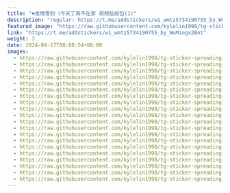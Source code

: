 ```yaml
---
title: "❤️发情雪豹（今天丁真不在家 视频贴纸包(1)"
description: "regular: https://t.me/addstickers/w1_wmtz5734190755_by_WuMingv2Bot"
featured_image: "https://raw.githubusercontent.com/kylelin1998/tg-sticker-spreading-worldwide-images/main/img/9c45e18f-fabc-4073-8eb7-874a6837deb9.jpg"
link: "https://t.me/addstickers/w1_wmtz5734190755_by_WuMingv2Bot"
weight: 3
date: 2024-04-17T08:08:54+08:00
images:
  - https://raw.githubusercontent.com/kylelin1998/tg-sticker-spreading-worldwide-images/main/img/9c45e18f-fabc-4073-8eb7-874a6837deb9.jpg
  - https://raw.githubusercontent.com/kylelin1998/tg-sticker-spreading-worldwide-images/main/img/5e270c4a-7d95-4c8c-ad20-8d64a4f0f205.jpg
  - https://raw.githubusercontent.com/kylelin1998/tg-sticker-spreading-worldwide-images/main/img/1088d5fd-bf1f-424e-83f4-0614eb7e9ed8.jpg
  - https://raw.githubusercontent.com/kylelin1998/tg-sticker-spreading-worldwide-images/main/img/7a347030-168c-4749-87dc-73f72b44ac9a.jpg
  - https://raw.githubusercontent.com/kylelin1998/tg-sticker-spreading-worldwide-images/main/img/2fadefd1-32db-49ff-ac9d-0d45d7e6d43d.jpg
  - https://raw.githubusercontent.com/kylelin1998/tg-sticker-spreading-worldwide-images/main/img/dac4dad1-923f-48df-9191-f9911f66131e.jpg
  - https://raw.githubusercontent.com/kylelin1998/tg-sticker-spreading-worldwide-images/main/img/b689b1cb-6898-410a-8122-9ac59e2bf99d.jpg
  - https://raw.githubusercontent.com/kylelin1998/tg-sticker-spreading-worldwide-images/main/img/8a364e33-c74d-4f28-9ca4-ef16c14803ea.jpg
  - https://raw.githubusercontent.com/kylelin1998/tg-sticker-spreading-worldwide-images/main/img/89613566-9bff-4a64-b034-fe0670ddfa84.jpg
  - https://raw.githubusercontent.com/kylelin1998/tg-sticker-spreading-worldwide-images/main/img/d7c47919-38e0-486b-8a3c-f7b8f6b8a68c.jpg
  - https://raw.githubusercontent.com/kylelin1998/tg-sticker-spreading-worldwide-images/main/img/a1e4a608-4440-48de-be92-216ded58f916.jpg
  - https://raw.githubusercontent.com/kylelin1998/tg-sticker-spreading-worldwide-images/main/img/dec89522-943b-49a2-ae53-4d466a536500.jpg
  - https://raw.githubusercontent.com/kylelin1998/tg-sticker-spreading-worldwide-images/main/img/6eb51caa-8bd2-4970-b683-47047000bbe0.jpg
  - https://raw.githubusercontent.com/kylelin1998/tg-sticker-spreading-worldwide-images/main/img/8c562c99-e4b4-4095-b597-e2905db32550.jpg
  - https://raw.githubusercontent.com/kylelin1998/tg-sticker-spreading-worldwide-images/main/img/d700add5-0281-4eed-a38b-fbf5af383511.jpg
  - https://raw.githubusercontent.com/kylelin1998/tg-sticker-spreading-worldwide-images/main/img/a5b88844-a53c-4af5-bb68-86919a047996.jpg
  - https://raw.githubusercontent.com/kylelin1998/tg-sticker-spreading-worldwide-images/main/img/0b5ce46e-ab4a-4048-9643-b5d617dd9df0.jpg
  - https://raw.githubusercontent.com/kylelin1998/tg-sticker-spreading-worldwide-images/main/img/fd5898df-4481-4823-ba1a-ed337f5d4603.jpg
  - https://raw.githubusercontent.com/kylelin1998/tg-sticker-spreading-worldwide-images/main/img/c2116fb2-b55b-4f02-8c15-2752b54f94a0.jpg
  - https://raw.githubusercontent.com/kylelin1998/tg-sticker-spreading-worldwide-images/main/img/1a445fff-325e-42c1-a39f-782b99acd609.jpg
---
```

